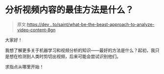# 分析视频内容的最佳方法是什么？

> 原文:[https://dev . to/saint/what-be-the-beast-approach-to-analyze-video-content-8gn](https://dev.to/saint/what-would-be-the-beast-approach-to-analyze-video-content-8gn)

大家好！

我想了解更多关于机器学习和视频分析的知识——最好的方法是什么？起初，我只是想在检测到人类时剪切出视频，后来可能会尝试识别他们。

求指点从哪里开始！
